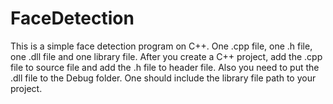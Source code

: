 # FaceDetection
This is a simple face detection program on C++.
One .cpp file, one .h file, one .dll file and one library file.
After you create a C++ project, add the .cpp file to source file and add the .h file to header file.
Also you need to put the .dll file to the Debug folder. One should include the library file path to your project.
